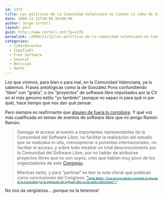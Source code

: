 ```yaml
---
id: 1373
title: Los políticos de la Comunidad Valenciana no tienen ni idea de Soft Libre
date: 2008-11-12T10:50:18+00:00
author: Jorge Cortell
layout: post
guid: http://www.cortell.net/?p=1376
permalink: /2008/11/12/los-politicos-de-la-comunidad-valenciana-no-tienen-ni-idea-de-soft-libre/
categories:
  - CiberDerechos
  - Copyfight
  - Free Software
  - General
  - Noticias
  - Rants
---
```

Los que vivimos, para bien o para mal, en la Comunidad Valenciana, ya lo sabemos. Frases antológicas como la de González Pons confundiendo &#8220;libre&#8221; con &#8220;gratis&#8221;, o los &#8220;proyectos&#8221; de software libre impulsados por la CV en el más genuino estilo &#8220;yo también&#8221; (aunque no sepan ni para qué ni por qué), hace tiempo que nos dan qué pensar.

Pero siempre es reafirmante que <a title="http://ramonramon.org/blog/2008/11/10/iii-congreso-lliurex-antitesis-a-software-libre/" href="http://ramonramon.org/blog/2008/11/10/iii-congreso-lliurex-antitesis-a-software-libre/" target="_blank">alguien de fuera lo corrobore</a>. Y qué voz más cualificada en temas de eventos de software libre que mi amigo Ramón Ramón:

> Denegar el acceso al evento a importantes representantes de la Comunidad del Software Libre, no facilitar la realización del estudio que se realizaba in-situ, menospreciar a ponentes internacionales, no facilitar el acceso, y sobre todo mostrar un total desconocimiento por la Comunidad del Software Libre, por no hablar de atribuirse proyectos libres que no son suyos, creo que hablan muy poco de los organizadores de este <a title="http://ramonramon.org/blog/?s=III+Congreso+Software+Libre" href="http://ramonramon.org/blog/?s=III+Congreso+Software+Libre" target="_blank">Congreso</a>.
> 
> Mientras tanto, y para “partirse” es leer la nota oficial que publican como conclusiones del Congreso: [“<span style="font-family: Verdana;font-size: x-small"><span style="color: #008080"><strong><em>Sofía</em></strong></span><strong><em><span style="color: #008080"> Bellés: “Esta tercera edición consolida la apuesta de la Generalitat por la aplicación del software libre en las aulas valencianas” “</span></em></strong></span>](http://www.eltorrenti.com/editoriales/200811/20081107-037.htm)

No nos da vergüenza&#8230; ¡porque no la tenemos!